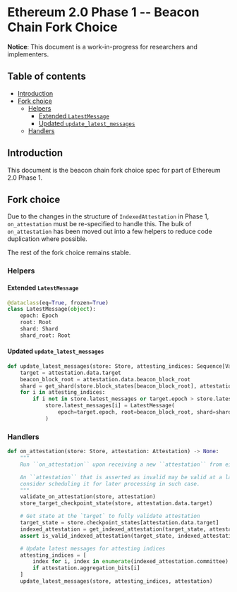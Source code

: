 # Ethereum 2.0 Phase 1 -- Beacon Chain Fork Choice

**Notice**: This document is a work-in-progress for researchers and implementers.

## Table of contents
<!-- TOC -->
<!-- START doctoc generated TOC please keep comment here to allow auto update -->
<!-- DON'T EDIT THIS SECTION, INSTEAD RE-RUN doctoc TO UPDATE -->


- [Introduction](#introduction)
- [Fork choice](#fork-choice)
  - [Helpers](#helpers)
    - [Extended `LatestMessage`](#extended-latestmessage)
    - [Updated `update_latest_messages`](#updated-update_latest_messages)
  - [Handlers](#handlers)

<!-- END doctoc generated TOC please keep comment here to allow auto update -->
<!-- /TOC -->

## Introduction

This document is the beacon chain fork choice spec for part of Ethereum 2.0 Phase 1.

## Fork choice

Due to the changes in the structure of `IndexedAttestation` in Phase 1, `on_attestation` must be re-specified to handle this. The bulk of `on_attestation` has been moved out into a few helpers to reduce code duplication where possible.

The rest of the fork choice remains stable.

### Helpers

#### Extended `LatestMessage`

```python
@dataclass(eq=True, frozen=True)
class LatestMessage(object):
    epoch: Epoch
    root: Root
    shard: Shard
    shard_root: Root
```

#### Updated `update_latest_messages`

```python
def update_latest_messages(store: Store, attesting_indices: Sequence[ValidatorIndex], attestation: Attestation) -> None:
    target = attestation.data.target
    beacon_block_root = attestation.data.beacon_block_root
    shard = get_shard(store.block_states[beacon_block_root], attestation)
    for i in attesting_indices:
        if i not in store.latest_messages or target.epoch > store.latest_messages[i].epoch:
            store.latest_messages[i] = LatestMessage(
                epoch=target.epoch, root=beacon_block_root, shard=shard, shard_root=attestation.data.shard_head_root
            )
```

### Handlers

```python
def on_attestation(store: Store, attestation: Attestation) -> None:
    """
    Run ``on_attestation`` upon receiving a new ``attestation`` from either within a block or directly on the wire.

    An ``attestation`` that is asserted as invalid may be valid at a later time,
    consider scheduling it for later processing in such case.
    """
    validate_on_attestation(store, attestation)
    store_target_checkpoint_state(store, attestation.data.target)

    # Get state at the `target` to fully validate attestation
    target_state = store.checkpoint_states[attestation.data.target]
    indexed_attestation = get_indexed_attestation(target_state, attestation)
    assert is_valid_indexed_attestation(target_state, indexed_attestation)

    # Update latest messages for attesting indices
    attesting_indices = [
        index for i, index in enumerate(indexed_attestation.committee)
        if attestation.aggregation_bits[i]
    ]
    update_latest_messages(store, attesting_indices, attestation)
```
